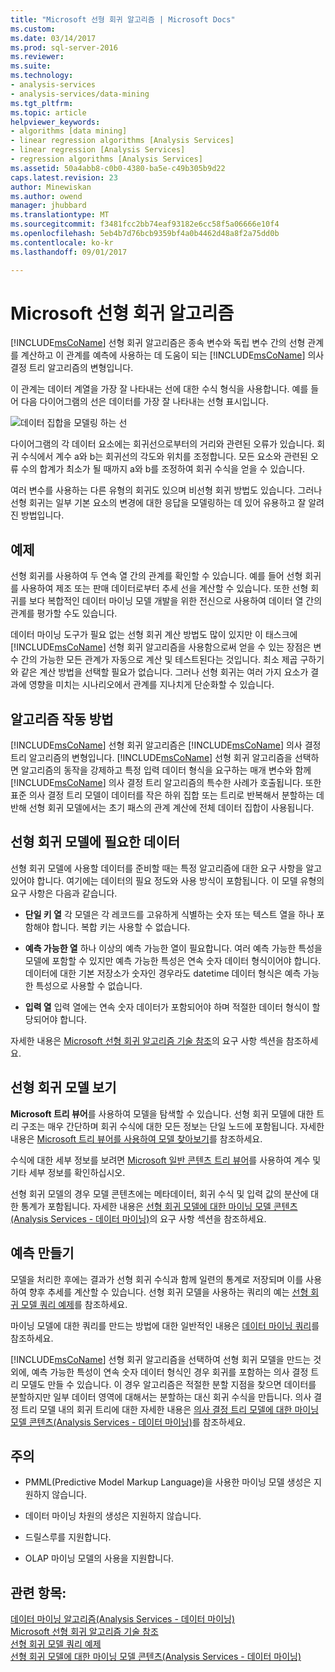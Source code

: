 ```yaml
---
title: "Microsoft 선형 회귀 알고리즘 | Microsoft Docs"
ms.custom: 
ms.date: 03/14/2017
ms.prod: sql-server-2016
ms.reviewer: 
ms.suite: 
ms.technology:
- analysis-services
- analysis-services/data-mining
ms.tgt_pltfrm: 
ms.topic: article
helpviewer_keywords:
- algorithms [data mining]
- linear regression algorithms [Analysis Services]
- linear regression [Analysis Services]
- regression algorithms [Analysis Services]
ms.assetid: 50a4abb8-c0b0-4380-ba5e-c49b305b9d22
caps.latest.revision: 23
author: Minewiskan
ms.author: owend
manager: jhubbard
ms.translationtype: MT
ms.sourcegitcommit: f3481fcc2bb74eaf93182e6cc58f5a06666e10f4
ms.openlocfilehash: 5eb4b7d76bcb9359bf4a0b4462d48a8f2a75dd0b
ms.contentlocale: ko-kr
ms.lasthandoff: 09/01/2017

---
```

# <a name="microsoft-linear-regression-algorithm"></a>Microsoft 선형 회귀 알고리즘
  [!INCLUDE[msCoName](../../includes/msconame-md.md)] 선형 회귀 알고리즘은 종속 변수와 독립 변수 간의 선형 관계를 계산하고 이 관계를 예측에 사용하는 데 도움이 되는 [!INCLUDE[msCoName](../../includes/msconame-md.md)] 의사 결정 트리 알고리즘의 변형입니다.  
  
 이 관계는 데이터 계열을 가장 잘 나타내는 선에 대한 수식 형식을 사용합니다. 예를 들어 다음 다이어그램의 선은 데이터를 가장 잘 나타내는 선형 표시입니다.  
  
 ![데이터 집합을 모델링 하는 선](../../analysis-services/data-mining/media/linear-regression.gif "데이터 집합을 모델링 하는 선")  
  
 다이어그램의 각 데이터 요소에는 회귀선으로부터의 거리와 관련된 오류가 있습니다. 회귀 수식에서 계수 a와 b는 회귀선의 각도와 위치를 조정합니다. 모든 요소와 관련된 오류 수의 합계가 최소가 될 때까지 a와 b를 조정하여 회귀 수식을 얻을 수 있습니다.  
  
 여러 변수를 사용하는 다른 유형의 회귀도 있으며 비선형 회귀 방법도 있습니다. 그러나 선형 회귀는 일부 기본 요소의 변경에 대한 응답을 모델링하는 데 있어 유용하고 잘 알려진 방법입니다.  
  
## <a name="example"></a>예제  
 선형 회귀를 사용하여 두 연속 열 간의 관계를 확인할 수 있습니다. 예를 들어 선형 회귀를 사용하여 제조 또는 판매 데이터로부터 추세 선을 계산할 수 있습니다. 또한 선형 회귀를 보다 복합적인 데이터 마이닝 모델 개발을 위한 전신으로 사용하여 데이터 열 간의 관계를 평가할 수도 있습니다.  
  
 데이터 마이닝 도구가 필요 없는 선형 회귀 계산 방법도 많이 있지만 이 태스크에 [!INCLUDE[msCoName](../../includes/msconame-md.md)] 선형 회귀 알고리즘을 사용함으로써 얻을 수 있는 장점은 변수 간의 가능한 모든 관계가 자동으로 계산 및 테스트된다는 것입니다. 최소 제곱 구하기와 같은 계산 방법을 선택할 필요가 없습니다. 그러나 선형 회귀는 여러 가지 요소가 결과에 영향을 미치는 시나리오에서 관계를 지나치게 단순화할 수 있습니다.  
  
## <a name="how-the-algorithm-works"></a>알고리즘 작동 방법  
 [!INCLUDE[msCoName](../../includes/msconame-md.md)] 선형 회귀 알고리즘은 [!INCLUDE[msCoName](../../includes/msconame-md.md)] 의사 결정 트리 알고리즘의 변형입니다. [!INCLUDE[msCoName](../../includes/msconame-md.md)] 선형 회귀 알고리즘을 선택하면 알고리즘의 동작을 강제하고 특정 입력 데이터 형식을 요구하는 매개 변수와 함께 [!INCLUDE[msCoName](../../includes/msconame-md.md)] 의사 결정 트리 알고리즘의 특수한 사례가 호출됩니다. 또한 표준 의사 결정 트리 모델이 데이터를 작은 하위 집합 또는 트리로 반복해서 분할하는 데 반해 선형 회귀 모델에서는 초기 패스의 관계 계산에 전체 데이터 집합이 사용됩니다.  
  
## <a name="data-required-for-linear-regression-models"></a>선형 회귀 모델에 필요한 데이터  
 선형 회귀 모델에 사용할 데이터를 준비할 때는 특정 알고리즘에 대한 요구 사항을 알고 있어야 합니다. 여기에는 데이터의 필요 정도와 사용 방식이 포함됩니다. 이 모델 유형의 요구 사항은 다음과 같습니다.  
  
-   **단일 키 열** 각 모델은 각 레코드를 고유하게 식별하는 숫자 또는 텍스트 열을 하나 포함해야 합니다. 복합 키는 사용할 수 없습니다.  
  
-   **예측 가능한 열** 하나 이상의 예측 가능한 열이 필요합니다. 여러 예측 가능한 특성을 모델에 포함할 수 있지만 예측 가능한 특성은 연속 숫자 데이터 형식이어야 합니다. 데이터에 대한 기본 저장소가 숫자인 경우라도 datetime 데이터 형식은 예측 가능한 특성으로 사용할 수 없습니다.  
  
-   **입력 열** 입력 열에는 연속 숫자 데이터가 포함되어야 하며 적절한 데이터 형식이 할당되어야 합니다.  
  
 자세한 내용은 [Microsoft 선형 회귀 알고리즘 기술 참조](../../analysis-services/data-mining/microsoft-linear-regression-algorithm-technical-reference.md)의 요구 사항 섹션을 참조하세요.  
  
## <a name="viewing-a-linear-regression-model"></a>선형 회귀 모델 보기  
 **Microsoft 트리 뷰어**를 사용하여 모델을 탐색할 수 있습니다. 선형 회귀 모델에 대한 트리 구조는 매우 간단하며 회귀 수식에 대한 모든 정보는 단일 노드에 포함됩니다. 자세한 내용은 [Microsoft 트리 뷰어를 사용하여 모델 찾아보기](../../analysis-services/data-mining/browse-a-model-using-the-microsoft-tree-viewer.md)를 참조하세요.  
  
 수식에 대한 세부 정보를 보려면 [Microsoft 일반 콘텐츠 트리 뷰어](../../analysis-services/data-mining/browse-a-model-using-the-microsoft-generic-content-tree-viewer.md)를 사용하여 계수 및 기타 세부 정보를 확인하십시오.  
  
 선형 회귀 모델의 경우 모델 콘텐츠에는 메타데이터, 회귀 수식 및 입력 값의 분산에 대한 통계가 포함됩니다. 자세한 내용은 [선형 회귀 모델에 대한 마이닝 모델 콘텐츠&#40;Analysis Services - 데이터 마이닝&#41;](../../analysis-services/data-mining/mining-model-content-for-linear-regression-models-analysis-services-data-mining.md)의 요구 사항 섹션을 참조하세요.  
  
## <a name="creating-predictions"></a>예측 만들기  
 모델을 처리한 후에는 결과가 선형 회귀 수식과 함께 일련의 통계로 저장되며 이를 사용하여 향후 추세를 계산할 수 있습니다. 선형 회귀 모델을 사용하는 쿼리의 예는 [선형 회귀 모델 쿼리 예제](../../analysis-services/data-mining/linear-regression-model-query-examples.md)를 참조하세요.  
  
 마이닝 모델에 대한 쿼리를 만드는 방법에 대한 일반적인 내용은 [데이터 마이닝 쿼리](../../analysis-services/data-mining/data-mining-queries.md)를 참조하세요.  
  
 [!INCLUDE[msCoName](../../includes/msconame-md.md)] 선형 회귀 알고리즘을 선택하여 선형 회귀 모델을 만드는 것 외에, 예측 가능한 특성이 연속 숫자 데이터 형식인 경우 회귀를 포함하는 의사 결정 트리 모델도 만들 수 있습니다. 이 경우 알고리즘은 적절한 분할 지점을 찾으면 데이터를 분할하지만 일부 데이터 영역에 대해서는 분할하는 대신 회귀 수식을 만듭니다. 의사 결정 트리 모델 내의 회귀 트리에 대한 자세한 내용은 [의사 결정 트리 모델에 대한 마이닝 모델 콘텐츠&#40;Analysis Services - 데이터 마이닝&#41;](../../analysis-services/data-mining/mining-model-content-for-decision-tree-models-analysis-services-data-mining.md)를 참조하세요.  
  
## <a name="remarks"></a>주의  
  
-   PMML(Predictive Model Markup Language)을 사용한 마이닝 모델 생성은 지원하지 않습니다.  
  
-   데이터 마이닝 차원의 생성은 지원하지 않습니다.  
  
-   드릴스루를 지원합니다.  
  
-   OLAP 마이닝 모델의 사용을 지원합니다.  
  
## <a name="see-also"></a>관련 항목:  
 [데이터 마이닝 알고리즘&#40;Analysis Services - 데이터 마이닝&#41;](../../analysis-services/data-mining/data-mining-algorithms-analysis-services-data-mining.md)   
 [Microsoft 선형 회귀 알고리즘 기술 참조](../../analysis-services/data-mining/microsoft-linear-regression-algorithm-technical-reference.md)   
 [선형 회귀 모델 쿼리 예제](../../analysis-services/data-mining/linear-regression-model-query-examples.md)   
 [선형 회귀 모델에 대한 마이닝 모델 콘텐츠&#40;Analysis Services - 데이터 마이닝&#41;](../../analysis-services/data-mining/mining-model-content-for-linear-regression-models-analysis-services-data-mining.md)  
  
  
